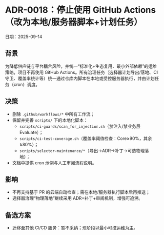 # ADR-0018：停止使用 GitHub Actions（改为本地/服务器脚本+计划任务）

日期：2025-09-14

## 背景
为降低供应链与平台耦合风险，并统一“标准化+生态复用、最小外部依赖”的运维策略，项目不再使用 GitHub Actions。所有治理任务（选择器计划导出/落地、CI 守卫、覆盖率统计等）统一通过仓库内脚本在本地或受控服务器执行，并由计划任务（cron）调度。

## 决策
- 删除 `.github/workflows/*` 中所有工作流；
- 保留并完善 `scripts/` 下的本地化脚本：
  - `scripts/ci-guards/scan_for_injection.sh`（禁注入/禁业务层 Evaluate）；
  - `scripts/ci-test-coverage.sh`（覆盖率阈值检查：Core≥90%，其余≥80%）；
  - `scripts/selector-maintenance/*`（导出→ADR→补丁→可选物理落地）；
- 文档中提供 cron 示例与人工审阅流程说明。

## 影响
- 不再支持基于 PR 的云端自动检查；需在本地/服务器执行脚本后再推送；
- 选择器治理“物理落地”继续采用 ADR+补丁+审阅机制，增强可追溯。

## 备选方案
- 迁移至其他 CI/CD 服务：暂不采纳；现阶段以最小可控运维为主。

